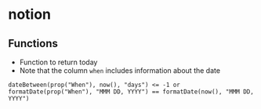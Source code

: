 # notion

## Functions
* Function to return today
* Note that the column `when` includes information about the date

```
dateBetween(prop("When"), now(), "days") <= -1 or formatDate(prop("When"), "MMM DD, YYYY") == formatDate(now(), "MMM DD, YYYY")
```